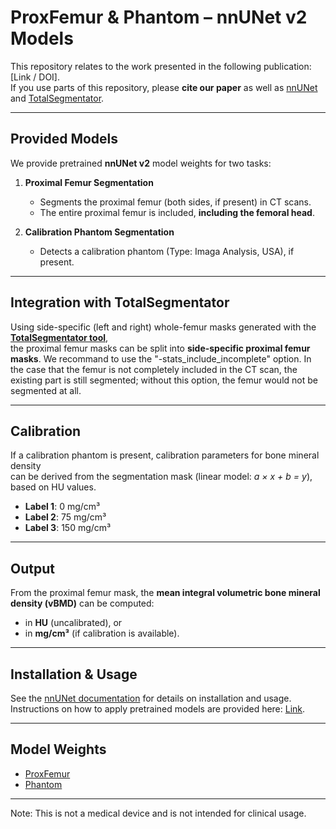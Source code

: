 # ProxFemur & Phantom – nnUNet v2 Models

This repository relates to the work presented in the following publication: [Link / DOI].  
If you use parts of this repository, please **cite our paper** as well as [nnUNet](https://github.com/MIC-DKFZ/nnUNet) and [TotalSegmentator](https://pubs.rsna.org/doi/10.1148/ryai.230024).

---

## Provided Models
We provide pretrained **nnUNet v2** model weights for two tasks:

1. **Proximal Femur Segmentation**  
   - Segments the proximal femur (both sides, if present) in CT scans.  
   - The entire proximal femur is included, **including the femoral head**.  

2. **Calibration Phantom Segmentation**  
   - Detects a calibration phantom (Type: Imaga Analysis, USA), if present.

---

## Integration with TotalSegmentator
Using side-specific (left and right) whole-femur masks generated with the  [**TotalSegmentator tool**](https://github.com/wasserth/TotalSegmentator),  
the proximal femur masks can be split into **side-specific proximal femur masks**.
We recommand to use the "-stats_include_incomplete" option. 
In the case that the femur is not completely included in the CT scan, the existing part is still segmented; without this option, the femur would not be segmented at all.

---

## Calibration
If a calibration phantom is present, calibration parameters for bone mineral density  
can be derived from the segmentation mask (linear model: *a × x + b = y*), based on HU values.

- **Label 1**: 0 mg/cm³  
- **Label 2**: 75 mg/cm³  
- **Label 3**: 150 mg/cm³  

---

## Output
From the proximal femur mask, the **mean integral volumetric bone mineral density (vBMD)** can be computed:

- in **HU** (uncalibrated), or  
- in **mg/cm³** (if calibration is available).

---

## Installation & Usage
See the [nnUNet documentation](https://github.com/MIC-DKFZ/nnUNet/tree/master?tab=readme-ov-file#how-to-get-started) for details on installation and usage.  
Instructions on how to apply pretrained models are provided here: [Link](https://github.com/MIC-DKFZ/nnUNet/blob/master/documentation/how_to_use_nnunet.md#how-to-deploy-and-run-inference-with-your-pretrained-models).

---

## Model Weights
- [ProxFemur](https://cloud.rz.uni-kiel.de/index.php/s/3x5dbXamP6qw4TC)
- [Phantom](https://cloud.rz.uni-kiel.de/index.php/s/YBkDZ7JNreK66M5)

---

Note: This is not a medical device and is not intended for clinical usage. 

